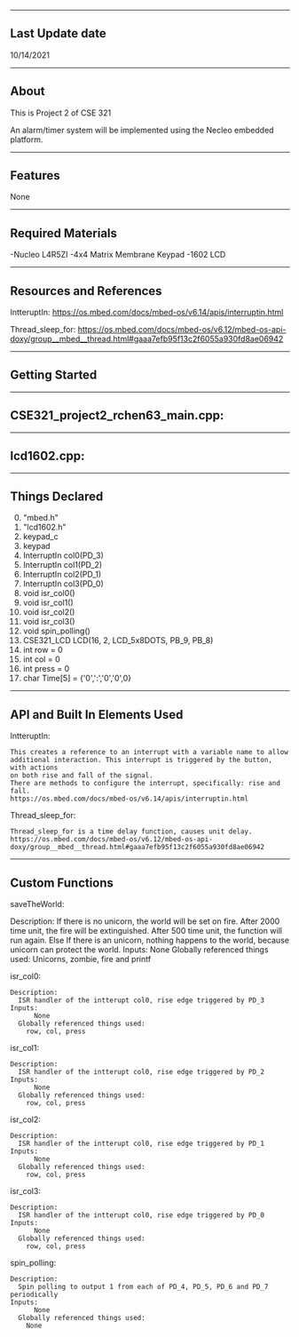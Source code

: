 -------------------
Last Update date
-------------------
10/14/2021

-------------------
About
-------------------
This is Project 2 of CSE 321

An alarm/timer system will be implemented using the Necleo embedded platform.


--------------------
Features
--------------------
None


--------------------
Required Materials
--------------------
-Nucleo L4R5ZI
-4x4 Matrix Membrane Keypad
-1602 LCD


--------------------
Resources and References
--------------------

IntteruptIn: https://os.mbed.com/docs/mbed-os/v6.14/apis/interruptin.html

Thread_sleep_for: https://os.mbed.com/docs/mbed-os/v6.12/mbed-os-api-doxy/group__mbed__thread.html#gaaa7efb95f13c2f6055a930fd8ae06942


--------------------
Getting Started
--------------------



--------------------
CSE321_project2_rchen63_main.cpp:
--------------------



--------------------
lcd1602.cpp:
--------------------


----------
Things Declared
----------
0. "mbed.h"
1. "lcd1602.h"
2. keypad_c
3. keypad
4. InterruptIn col0(PD_3)
5. InterruptIn col1(PD_2)
6. InterruptIn col2(PD_1)
7. InterruptIn col3(PD_0)
8. void isr_col0()
9. void isr_col1()
10. void isr_col2()
11. void isr_col3()
12. void spin_polling()
13. CSE321_LCD LCD(16, 2, LCD_5x8DOTS, PB_9, PB_8)
14. int row = 0
15. int col = 0
16. int press = 0
17. char Time[5] = {'0',':','0','0',0}


----------
API and Built In Elements Used
----------
IntteruptIn: 

    This creates a reference to an interrupt with a variable name to allow
    additional interaction. This interrupt is triggered by the button, with actions
    on both rise and fall of the signal.
    There are methods to configure the interrupt, specifically: rise and fall.
    https://os.mbed.com/docs/mbed-os/v6.14/apis/interruptin.html

Thread_sleep_for:

    Thread_sleep_for is a time delay function, causes unit delay.
    https://os.mbed.com/docs/mbed-os/v6.12/mbed-os-api-doxy/group__mbed__thread.html#gaaa7efb95f13c2f6055a930fd8ae06942


----------
Custom Functions
----------
saveTheWorld:

  Description:
	    If there is no unicorn, the world will be set on fire.
        After 2000 time unit, the fire will be extinguished.
        After 500 time unit, the function will run again.
        Else If there is an unicorn, nothing happens to the world, because unicorn can protect the world.
	Inputs:
		  None
	Globally referenced things used:
	    Unicorns, zombie, fire and printf

isr_col0:

    Description:
      ISR handler of the intterupt col0, rise edge triggered by PD_3
    Inputs:
		  None
	  Globally referenced things used:
	    row, col, press
      
isr_col1:

    Description:
      ISR handler of the intterupt col0, rise edge triggered by PD_2
    Inputs:
		  None
	  Globally referenced things used:
	    row, col, press
      
isr_col2:

    Description:
      ISR handler of the intterupt col0, rise edge triggered by PD_1
    Inputs:
		  None
	  Globally referenced things used:
	    row, col, press

isr_col3:

    Description:
      ISR handler of the intterupt col0, rise edge triggered by PD_0
    Inputs:
		  None
	  Globally referenced things used:
	    row, col, press

spin_polling:

    Description:
      Spin polling to output 1 from each of PD_4, PD_5, PD_6 and PD_7 periodically
    Inputs:
		  None
	  Globally referenced things used:
	    None
